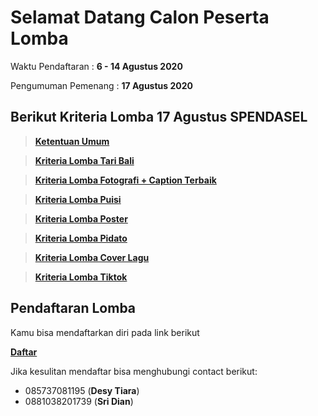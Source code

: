 # Selamat Datang Calon Peserta Lomba

Waktu Pendaftaran : **6 - 14 Agustus 2020**

Pengumuman Pemenang : **17 Agustus 2020**

## Berikut Kriteria Lomba 17 Agustus SPENDASEL

> __[Ketentuan Umum](https://github.com/arta678/kreterialomba/blob/master/page/KetentuanUmum.md#ketentuan-umum)__

> __[Kriteria Lomba Tari Bali](https://github.com/arta678/kreterialomba/blob/master/page/TariBali.md#kriteria-ketentuan-untuk-lomba-tari-bali-)__

> __[Kriteria Lomba Fotografi + Caption Terbaik](https://github.com/arta678/kreterialomba/blob/master/page/Fotografi.md#kriteria-lomba-fotografi-dan-caption-terbaik)__

> __[Kriteria Lomba Puisi](https://github.com/arta678/kreterialomba/blob/master/page/Puisi.md#kriteria-lomba-puisi)__

> __[Kriteria Lomba Poster](https://github.com/arta678/kreterialomba/blob/master/page/Poster.md#kriteria-lomba-poster)__

> __[Kriteria Lomba Pidato](https://github.com/arta678/kreterialomba/blob/master/page/Pidato.md#kriteria-lomba-pidato)__

> __[Kriteria Lomba Cover Lagu](https://github.com/arta678/kreterialomba/blob/master/page/CoverLagu.md#kriteria-cover-lagu)__

> __[Kriteria Lomba Tiktok](https://github.com/arta678/kreterialomba/blob/master/page/Tiktok.md#kriteria-lomba-dance-tiktok)__

## Pendaftaran Lomba
Kamu bisa mendaftarkan diri pada link berikut

**[Daftar](https://docs.google.com/forms/d/e/1FAIpQLSfh283NZedRwUSminXWrxF6KQDwIqjaXlFWWF9Gw7boyNRUhQ/viewform?usp=sf_link)**


Jika kesulitan mendaftar bisa menghubungi contact berikut:
- 085737081195 (**Desy Tiara**)
- 0881038201739 (**Sri Dian**)
